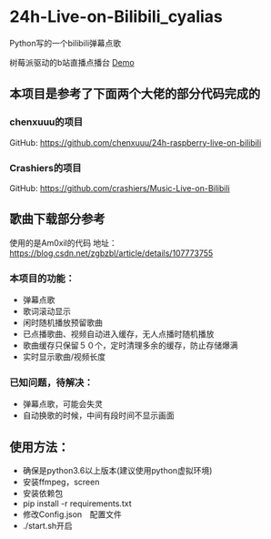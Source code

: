 # 24h-Live-on-Bilibili_cyalias
Python写的一个bilibili弹幕点歌



树莓派驱动的b站直播点播台 [Demo](https://live.bilibili.com/7164303)


## 本项目是参考了下面两个大佬的部分代码完成的
### chenxuuu的项目
GitHub: https://github.com/chenxuuu/24h-raspberry-live-on-bilibili
### Crashiers的项目
GitHub: https://github.com/crashiers/Music-Live-on-Bilibili



## 歌曲下载部分参考
使用的是Am0xil的代码
地址：https://blog.csdn.net/zgbzbl/article/details/107773755

### 本项目的功能：
+ 弹幕点歌
+ 歌词滚动显示
+ 闲时随机播放预留歌曲
+ 已点播歌曲、视频自动进入缓存，无人点播时随机播放
+ 歌曲缓存只保留５０个，定时清理多余的缓存，防止存储爆满
+ 实时显示歌曲/视频长度

### 已知问题，待解决：
+ 弹幕点歌，可能会失灵
+ 自动换歌的时候，中间有段时间不显示画面

## 使用方法：
+ 确保是python3.6以上版本(建议使用python虚拟环境)
+ 安装ffmpeg，screen
+ 安装依赖包
+ pip install -r requirements.txt
+ 修改Config.json　配置文件
+ ./start.sh开启
